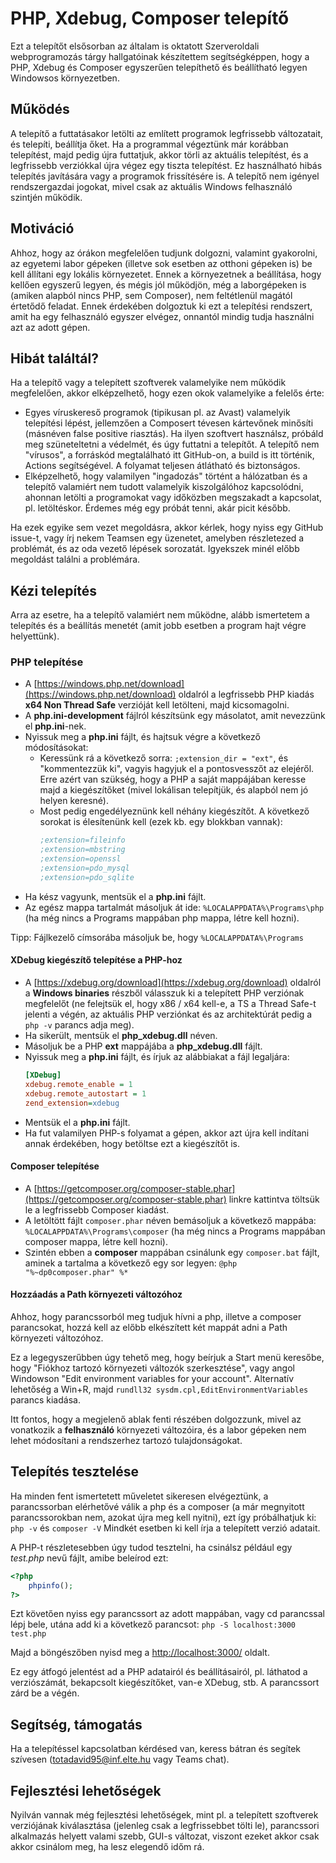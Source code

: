 # PHP, Xdebug, Composer telepítő
Ezt a telepítőt elsősorban az általam is oktatott Szerveroldali webprogramozás tárgy hallgatóinak készítettem segítségképpen, hogy a PHP, Xdebug és Composer egyszerűen telepíthető és beállítható legyen Windowsos környezetben. 

## Működés
A telepítő a futtatásakor letölti az említett programok legfrissebb változatait, és telepíti, beállítja őket. Ha a programmal végeztünk már korábban telepítést, majd pedig újra futtatjuk, akkor törli az aktuális telepítést, és a legfrissebb verziókkal újra végez egy tiszta telepítést. Ez használható hibás telepítés javítására vagy a programok frissítésére is. A telepítő nem igényel rendszergazdai jogokat, mivel csak az aktuális Windows felhasználó szintjén működik.

## Motiváció
Ahhoz, hogy az órákon megfelelően tudjunk dolgozni, valamint gyakorolni, az egyetemi labor gépeken (illetve sok esetben az otthoni gépeken is) be kell állítani egy lokális környezetet. Ennek a környezetnek a beállítása, hogy kellően egyszerű legyen, és mégis jól működjön, még a laborgépeken is (amiken alapból nincs PHP, sem Composer), nem feltétlenül magától értetődő feladat. Ennek érdekében dolgoztuk ki ezt a telepítési rendszert, amit ha egy felhasználó egyszer elvégez, onnantól mindig tudja használni azt az adott gépen.

## Hibát találtál?
Ha a telepítő vagy a telepített szoftverek valamelyike nem működik megfelelően, akkor elképzelhető, hogy ezen okok valamelyike a felelős érte:
- Egyes víruskereső programok (tipikusan pl. az Avast) valamelyik telepítési lépést, jellemzően a Composert tévesen kártevőnek minősíti (másnéven false positive riasztás). Ha ilyen szoftvert használsz, próbáld meg szüneteltetni a védelmét, és úgy futtatni a telepítőt. A telepítő nem "vírusos", a forráskód megtalálható itt GitHub-on, a build is itt történik, Actions segítségével. A folyamat teljesen átlátható és biztonságos.
- Elképzelhető, hogy valamilyen "ingadozás" történt a hálózatban és a telepítő valamiért nem tudott valamelyik kiszolgálóhoz kapcsolódni, ahonnan letölti a programokat vagy időközben megszakadt a kapcsolat, pl. letöltéskor. Érdemes még egy próbát tenni, akár picit később.

Ha ezek egyike sem vezet megoldásra, akkor kérlek, hogy nyiss egy GitHub issue-t, vagy írj nekem Teamsen egy üzenetet, amelyben részletezed a problémát, és az oda vezető lépések sorozatát. Igyekszek minél előbb megoldást találni a problémára.

## Kézi telepítés
Arra az esetre, ha a telepítő valamiért nem működne, alább ismertetem a telepítés és a beállítás menetét (amit jobb esetben a program hajt végre helyettünk).

### PHP telepítése
- A [https://windows.php.net/download](https://windows.php.net/download) oldalról a legfrissebb PHP kiadás __x64 Non Thread Safe__ verzióját kell letölteni, majd kicsomagolni.
- A __php.ini-development__ fájlról készítsünk egy másolatot, amit nevezzünk el __php.ini__-nek.
- Nyissuk meg a __php.ini__ fájlt, és hajtsuk végre a következő módosításokat:
  - Keressünk rá a következő sorra:  `;extension_dir = "ext"`, és "kommentezzük ki", vagyis hagyjuk el a pontosvesszőt az elejéről. Erre azért van szükség, hogy a PHP a saját mappájában keresse majd a kiegészítőket (mivel lokálisan telepítjük, és alapból nem jó helyen keresné).
  - Most pedig engedélyeznünk kell néhány kiegészítőt. A következő sorokat is élesítenünk kell (ezek kb. egy blokkban vannak):
     ```ini
    ;extension=fileinfo
    ;extension=mbstring
    ;extension=openssl
    ;extension=pdo_mysql
    ;extension=pdo_sqlite
    ```
- Ha kész vagyunk, mentsük el a __php.ini__ fájlt.
- Az egész mappa tartalmát másoljuk át ide: 
  `%LOCALAPPDATA%\Programs\php` (ha még nincs a Programs mappában php mappa, létre kell hozni).

Tipp: Fájlkezelő címsorába másoljuk be, hogy `%LOCALAPPDATA%\Programs`

#### XDebug kiegészítő telepítése a PHP-hoz
- A [https://xdebug.org/download](https://xdebug.org/download) oldalról a __Windows binaries__ részből válasszuk ki a telepített PHP verziónak megfelelőt (ne felejtsük el, hogy x86 / x64 kell-e, a TS a Thread Safe-t jelenti a végén, az aktuális PHP verziónkat és az architektúrát pedig a `php -v` parancs adja meg).
- Ha sikerült, mentsük el __php_xdebug.dll__ néven.
- Másoljuk be a PHP __ext__ mappájába a __php_xdebug.dll__ fájlt.
- Nyissuk meg a __php.ini__ fájlt, és írjuk az alábbiakat a fájl legaljára:
  ```ini
  [XDebug]
  xdebug.remote_enable = 1
  xdebug.remote_autostart = 1
  zend_extension=xdebug
  ```
- Mentsük el a __php.ini__ fájlt.
- Ha fut valamilyen PHP-s folyamat a gépen, akkor azt újra kell indítani annak érdekében, hogy betöltse ezt a kiegészítőt is.

#### Composer telepítése
- A [https://getcomposer.org/composer-stable.phar](https://getcomposer.org/composer-stable.phar) linkre kattintva töltsük le a legfrissebb Composer kiadást.
- A letöltött fájlt `composer.phar` néven bemásoljuk a következő mappába: `%LOCALAPPDATA%\Programs\composer` (ha még nincs a Programs mappában composer mappa, létre kell hozni).
- Szintén ebben a __composer__ mappában csinálunk egy `composer.bat` fájlt, aminek a tartalma a következő egy sor legyen: 
 `@php "%~dp0composer.phar" %*`

#### Hozzáadás a Path környezeti változóhoz
Ahhoz, hogy parancssorból meg tudjuk hívni a php, illetve a composer parancsokat, hozzá kell az előbb elkészített két mappát adni a Path környezeti változóhoz.

Ez a legegyszerűbben úgy tehető meg, hogy beírjuk a Start menü keresőbe, hogy "Fiókhoz tartozó környezeti változók szerkesztése", vagy angol Windowson "Edit environment variables for your account". Alternatív lehetőség a Win+R, majd `rundll32 sysdm.cpl,EditEnvironmentVariables` parancs kiadása.

Itt fontos, hogy a megjelenő ablak fenti részében dolgozzunk, mivel az vonatkozik a __felhasználó__ környezeti változóira, és a labor gépeken nem lehet módosítani a rendszerhez tartozó tulajdonságokat.

## Telepítés tesztelése
Ha minden fent ismertetett műveletet sikeresen elvégeztünk, a parancssorban elérhetővé válik a php és a composer (a már megnyitott parancssorokban nem, azokat újra meg kell nyitni), ezt így próbálhatjuk ki:
`php -v` és `composer -V`
Mindkét esetben ki kell írja a telepített verzió adatait.

A PHP-t részletesebben úgy tudod tesztelni, ha csinálsz például egy *test.php* nevű fájlt, amibe beleírod ezt:
```php
<?php
	phpinfo();
?>
```

Ezt követően nyiss egy parancssort az adott mappában, vagy cd parancssal lépj bele, utána add ki a következő parancsot: 
`php -S localhost:3000 test.php`

Majd a böngészőben nyisd meg a [http://localhost:3000/](http://localhost:3000/) oldalt.

Ez egy átfogó jelentést ad a PHP adatairól és beállításairól, pl. láthatod a verziószámát, bekapcsolt kiegészítőket, van-e XDebug, stb. A parancssort zárd be a végén.

## Segítség, támogatás
Ha a telepítéssel kapcsolatban kérdésed van, keress bátran és segítek szívesen (totadavid95@inf.elte.hu vagy Teams chat).

## Fejlesztési lehetőségek
Nyilván vannak még fejlesztési lehetőségek, mint pl. a telepített szoftverek verziójának kiválasztása (jelenleg csak a legfrissebbet tölti le), parancssori alkalmazás helyett valami szebb, GUI-s változat, viszont ezeket akkor csak akkor csinálom meg, ha lesz elegendő időm rá.
